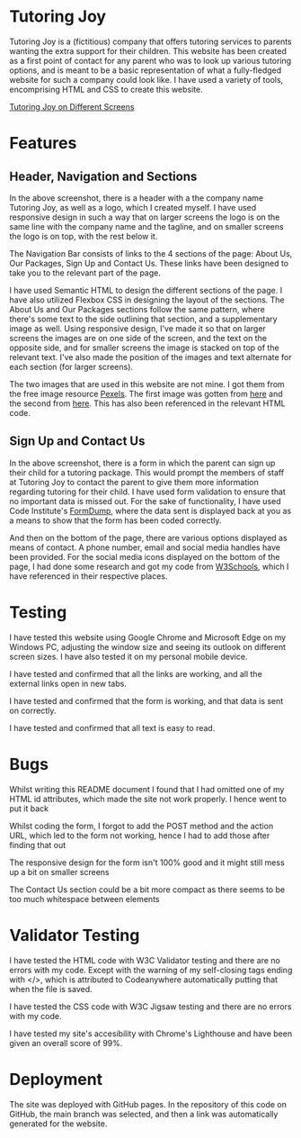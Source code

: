 # Tutoring Joy

Tutoring Joy is a (fictitious) company that offers tutoring services to parents wanting the extra support for their children. This website has been created as a first point of contact for any parent who was to look up various tutoring options, and is meant to be a basic representation of what a fully-fledged website for such a company could look like. I have used a variety of tools, encomprising HTML and CSS to create this website.

[Tutoring Joy on Different Screens](assets/images/screenshots-of-all.png)

# Features
[](assets/images/screenshot-1.png)
## Header, Navigation and Sections
In the above screenshot, there is a header with a the company name Tutoring Joy, as well as a logo, which I created myself. I have used responsive design in such a way that on larger screens the logo is on the same line with the company name and the tagline, and on smaller screens the logo is on top, with the rest below it.

The Navigation Bar consists of links to the 4 sections of the page: About Us, Our Packages, Sign Up and Contact Us. These links have been designed to take you to the relevant part of the page.

I have used Semantic HTML to design the different sections of the page. I have also utilized Flexbox CSS in designing the layout of the sections. The About Us and Our Packages sections follow the same pattern, where there's some text to the side outlining that section, and a supplementary image as well. Using responsive design, I've made it so that on larger screens the images are on one side of the screen, and the text on the opposite side, and for smaller screens the image is stacked on top of the relevant text. I've also made the position of the images and text alternate for each section (for larger screens).

The two images that are used in this website are not mine. I got them from the free image resource [Pexels](www.pexels.com). The first image was gotten from [here](https://www.pexels.com/photo/black-teacher-explaining-presentation-to-diverse-elementary-pupils-5905440/) and the second from [here](https://www.pexels.com/photo/teacher-scolding-her-students-6936074/). This has also been referenced in the relevant HTML code.

[](assets/images/screenshot-3.png)
## Sign Up and Contact Us
In the above screenshot, there is a form in which the parent can sign up their child for a tutoring package. This would prompt the members of staff at Tutoring Joy to contact the parent to give them more information regarding tutoring for their child. I have used form validation to ensure that no important data is missed out. For the sake of functionality, I have used Code Institute's [FormDump](https://formdump.codeinstitute.net/), where the data sent is displayed back at you as a means to show that the form has been coded correctly.

And then on the bottom of the page, there are various options displayed as means of contact. A phone number, email and social media handles have been provided. For the social media icons displayed on the bottom of the page, I had done some research and got my code from [W3Schools](https://www.w3schools.com/howto/howto_css_social_media_buttons.asp), which I have referenced in their respective places.

# Testing
I have tested this website using Google Chrome and Microsoft Edge on my Windows PC, adjusting the window size and seeing its outlook on different screen sizes. I have also tested it on my personal mobile device.

I have tested and confirmed that all the links are working, and all the external links open in new tabs.

I have tested and confirmed that the form is working, and that data is sent on correctly.

I have tested and confirmed that all text is easy to read.

# Bugs
Whilst writing this README document I found that I had omitted one of my HTML id attributes, which made the site not work properly. I hence went to put it back

Whilst coding the form, I forgot to add the POST method and the action URL, which led to the form not working, hence I had to add those after finding that out

The responsive design for the form isn't 100% good and it might still mess up a bit on smaller screens

The Contact Us section could be a bit more compact as there seems to be too much whitespace between elements


# Validator Testing
I have tested the HTML code with W3C Validator testing and there are no errors with my code. Except with the warning of my self-closing tags ending with </>, which is attributed to Codeanywhere automatically putting that when the file is saved.

I have tested the CSS code with W3C Jigsaw testing and there are no errors with my code.

I have tested my site's accesibility with Chrome's Lighthouse and have been given an overall score of 99%.
[](assets/images/lighthouse-report.png)

# Deployment
The site was deployed with GitHub pages. In the repository of this code on GitHub, the main branch was selected, and then a link was automatically generated for the website.